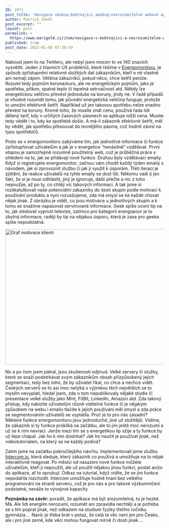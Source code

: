 ```yaml
---
ID: 2971
post_title: 'Navigace v&nbsp;bobtnající a&nbsp;nesrozumitelné webové aplikaci'
author: Patrick Zandl
post_excerpt: ""
layout: post
permalink: >
  https://www.marigold.cz/item/navigace-v-bobtnajici-a-nesrozumitelne-webove-aplikaci
published: true
post_date: 2015-01-05 07:30:59
---
```

<p>Nakousl jsem to na Twitteru, ale nebyl jsem mocen to ve 140 znacích vysvětlit. Jeden z hlavních UX problémů, které řešíme v <a href="http://www.energomonitor.cz">Energomonitoru</a>, je způsob zpřístupnění relativně složitých dat zákazníkům, kteří o ně vlastně ani nemají zájem. Většina zákazníků, pokud něco, chce šetřit peníze. Rozumí tedy pojmům koruna/euro, ale ne energetickým pojmům, jako je spotřeba, příkon, spalné teplo či tepelná setrvačnost atd. Někdy lze energetickou veličinu převést jednoduše na koruny, jindy ne. V řadě případů je vhodné rozumět tomu, jak původní energetická veličina funguje, protože to umožní efektivně šetřit. Například už jen takovou spotřebu nelze snadno převést na koruny. Kromě toho, že musíte znát cenu, používá řada lidí dělený tarif, kdy v určitých časových pásmech se aplikuje nižší cena. Musíte tedy vědět i to, kdy ke spotřebě došlo. A má-li zákazník efektivně šetřit, měl by vědět, jak spotřebu přesouvat do levnějšího pásma, což hodně závisí na typu spotřebičů.</p>
<p>Proto se v energomonitoru zabýváme tím, jak jednotlivé informace či funkce zpřístupňovat uživatelům a jak je v energetice “nenásilně” vzdělávat. První etapou je samozřejmě rozumně použitelný web, což je průběžná práce s ohledem na to, jak se přidávají nové funkce. Druhou byly vzdělávací emaily. Když si registrujete energomonitor, začnou vám chodit každý týden emaily s návodem, jak si zprovoznit službu či jak ji využít k úsporám. Třetí iterací je zjištění, že reakce uživatelů na tyhle emaily se dost liší. Někomu vadí (i jen fakt, že si je musí odhlásit), jiný je ignoruje, další přečte a nic z toho nepoužije, až po ty, co chtějí víc takových informací. A tak jsme si rozškatulkovali naše potenciální zákazníky do šesti skupin podle motivací k používání produktu a nyní rozvažujeme, zda má smysl se ke každé chovat nějak jinak. Z obrázku je vidět, co jsou motivace u jednotlivých skupin a k tomu se snažíme napasovat servírované informace. Geek spíše ocení tip na to, jak sledovat vypnutí televize, zatímco pro kategorii energopoor je to zbytná informace, raději by tip na nějakou úsporu, která je zase pro geeka spíše nepodstatná.</p>
<p><img title="graf-motivace-klienti.png" src="http://www.marigold.cz/wp-content/uploads/graf-motivace-klienti1.png" alt="Graf motivace klienti" width="600" height="429" border="0" /></p>
<p>No a po čem jsem pátral, jsou zkušenosti odjinud. Velké servery či služby, které se snaží podstrkávat svým zákazníkům obsah přizpůsobený jejich segmentaci, tedy bez toho, že by uživatel říkal, co chce a nechce vidět. Českých serverů se to asi moc netýká s výjimkou těch největších se to myslím nevyplatí, hledal jsem, zda o tom nepublikovaly nějaké studie či presentace velké služby jako Mint, FitBit, LinkedIn, Amazon atd. Zda takový přístup, kdy nabízíte uživatelům různě viditelné funkce či je nějakým způsobem na webu i emailu tlačíte k jejich používání měl smysl a zda práce se segmentováním uživatelů se vyplatila. Proč je to pro nás zásadní? Některé funkce energomonitoru jsou jednoduché, jiné už složitější. Vidíme, že zákazník si ty funkce prokliká na začátku, ale to jim ještě moc nerozumí a už se k nim nevrací. Jenže mezi tím se s energetikou líp sžije a ty funkce by už lépe chápal. Jak ho k nim dostrkat? Jak ho naučit je používat jinak, než videotutorialem, na který se ne každý podívá?</p>
<p>Zatím jsme na začátku pokročilejšího návrhu. Implementovali jsme službu <a href="https://www.intercom.io">Intercom.io</a>, která sleduje, který zákazník co používá a umožňuje na to nějak interaktivně reagovat. Po měsíci od nasazení nové funkce můžete uživatelům, kteří ji nepoužili, ale už použili nějakou jinou funkci, poslat avízo do aplikace, ať to oprubují. Odkaz na tutorial, když vidíte, že se jim funkce nepodařila rozchodit. Intercom umožňuje hodně hraní bez velkého programování na straně serveru, což je pro nás a pro takové výzkumničení podstatné, neváže to vývojové kapacity.</p>
<p><strong>Poznámka na závěr:</strong> poradit, že aplikace má být srozumitelná, to je hezké. Má. Ale lidi energiím nerozumí, rozumět ani zpravidla nechtějí a je potřeba se s tím poprat jinak, než odkazem na studium fyziky třetího ročníku gymnázia…  Navíc je třeba brát v potaz, že celá ta věc není jen pro Česko, ale i pro jiné země, kde věci mohou fungovat mírně či dosti jinak … </p>